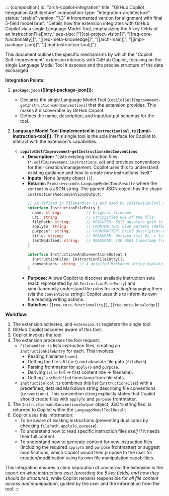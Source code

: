 ::: {composition}
id: "arch-copilot-integration"
title: "GitHub Copilot Integration Architecture"
composition-type: "integration-architecture"
status: "stable"
version: "1.3" # Incremented version for alignment with final 5-field model
brief: "Details how the extension integrates with GitHub Copilot via a single Language Model Tool, emphasizing the 5 key fields of an InstructionFileEntry."
see-also: ["[[csi-project-vision]]", "[[req-core-functionality]]", "[[req-meta-knowledge]]", "[[arch-main]]", "[[impl-package-json]]", "[[impl-instruction-tool]]"]

This document outlines the specific mechanisms by which the "Copilot Self-Improvement" extension interacts with GitHub Copilot, focusing on the single Language Model Tool it exposes and the precise structure of the data exchanged.

**Integration Points:**

1.  **`package.json` ([[impl-package-json]]):**
    *   Declares the single Language Model Tool (`copilotSelfImprovement-getInstructionsAndConventions`) that the extension provides. This makes it discoverable by GitHub Copilot.
    *   Defines the name, description, and input/output schemas for the tool.

2.  **Language Model Tool (Implemented in `InstructionTool.ts` [[impl-instruction-tool]]):**
    This single tool is the sole interface for Copilot to interact with the extension's capabilities.

    *   **`copilotSelfImprovement-getInstructionsAndConventions`**
        *   **Description:** "Lists existing instruction files (`*.selfImprovement.instructions.md`) and provides conventions for their creation/management. Copilot uses this to understand existing guidance and how to create new instructions itself."
        *   **Inputs:** None (empty object `{}`).
        *   **Returns:** `Promise<vscode.LanguageModelToolResult>` where the `content` is a JSON string. The parsed JSON object has the shape `InstructionsAndConventionsOutput`:
            ```typescript
            // As defined in fileHandler.ts and used by instructionTool.ts
            interface InstructionFileEntry {
              name: string;           // Original filename
              uri: string;            // Stringified URI of the file
              filePath: string;       // MEASURED: Full absolute path to the file
              applyTo: string;        // FRONTMATTER: Glob pattern (defaults to '**/*')
              purpose?: string;       // FRONTMATTER: Brief description of the instruction's objective
              title: string;          // MEASURED: Derived (1st H1 -> 1st content line -> filename)
              lastModified: string;   // MEASURED: ISO 8601 timestamp from file system stats
            }

            interface InstructionsAndConventionsOutput {
              instructionFiles: InstructionFileEntry[];
              conventions: string; // A detailed Markdown string explaining file conventions.
            }
            ```
        *   **Purpose:** Allows Copilot to discover available instruction sets (each represented by an `InstructionFileEntry`) and simultaneously understand the rules for creating/managing them (via the `conventions` string). Copilot uses this to inform its own file reading/writing actions.
        *   **Satisfies:** `[[req-core-functionality]]`, `[[req-meta-knowledge]]`

**Workflow:**

1.  The extension activates, and `extension.ts` registers the single tool.
2.  GitHub Copilot becomes aware of this tool.
3.  Copilot invokes the tool.
4.  The extension processes the tool request:
    *   `FileHandler.ts` lists instruction files, creating an `InstructionFileEntry` for each. This involves:
        *   Reading filename (`name`).
        *   Getting the file URI (`uri`) and absolute file path (`filePath`).
        *   Parsing frontmatter for `applyTo` and `purpose`.
        *   Deriving `title` (H1 -> first content line -> filename).
        *   Getting `lastModified` timestamp from file stats.
    *   `InstructionTool.ts` combines this list (`instructionFiles`) with a predefined, detailed Markdown string describing file conventions (`conventions`). This convention string explicitly states that Copilot should create files with `applyTo` and `purpose` frontmatter.
5.  The `InstructionsAndConventionsOutput` object, JSON-stringified, is returned to Copilot within the `LanguageModelToolResult`.
6.  Copilot uses this information:
    *   To be aware of existing instructions (preventing duplicates by checking `filePath`, `applyTo`, `purpose`).
    *   To understand how to read specific instruction files *itself* if it needs their full content.
    *   To understand how to generate content for new instruction files (including the required `applyTo` and `purpose` frontmatter) or suggest modifications, which Copilot would then propose to the user for creation/modification using its own file manipulation capabilities.

This integration ensures a clear separation of concerns: the extension is the expert on *what instructions exist (providing the 5 key fields) and how they should be structured*, while Copilot remains responsible for *all file content access and manipulation*, guided by the user and the information from the tool.
:::